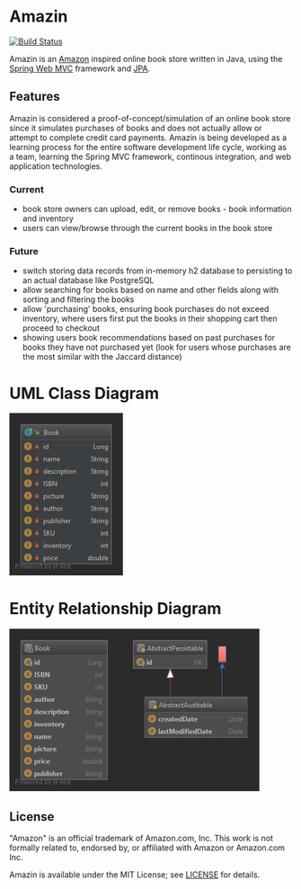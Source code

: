 # Amazin
[![Build Status](https://travis-ci.org/amazin-team/Amazin-online-bookstore.svg?branch=master)](https://travis-ci.org/amazin-team/Amazin-online-bookstore)

Amazin is an [Amazon] inspired online book store written in Java, using the [Spring Web MVC] framework and [JPA].

[Amazon]: https://amazon.com
[Spring Web MVC]: https://docs.spring.io/spring/docs/current/spring-framework-reference/web.html
[JPA]: https://www.ibm.com/support/knowledgecenter/en/SSEQTP_liberty/com.ibm.websphere.wlp.doc/ae/cwlp_jpa.html

## Features

Amazin is considered a proof-of-concept/simulation of an online book store since it simulates purchases of books and does not actually allow or attempt to complete credit card payments. Amazin is being developed as a learning process for the entire software development life cycle, working as a team, learning the Spring MVC framework, continous integration, and web application technologies.

### Current

- book store owners can upload, edit, or remove books - book information and inventory
- users can view/browse through the current books in the book store

### Future

- switch storing data records from in-memory h2 database to persisting to an actual database like PostgreSQL
- allow searching for books based on name and other fields along with sorting and filtering the books
- allow 'purchasing' books, ensuring book purchases do not exceed inventory, where users first put the books in their shopping cart then proceed to checkout
- showing users book recommendations based on past purchases for books they have not purchased yet (look for users whose purchases are the most similar with the Jaccard distance)

# UML Class Diagram

![UML Class Diagram](diagrams/ModelsUMLClassDiagram.png)

# Entity Relationship Diagram

![Entity Relationship Diagram](diagrams/EntityRelationshipDiagram.png)

## License

"Amazon" is an official trademark of Amazon.com, Inc. This work is not formally related to, endorsed by, or affiliated with Amazon or Amazon.com Inc.

Amazin is available under the MIT License; see [LICENSE](LICENSE) for details.
